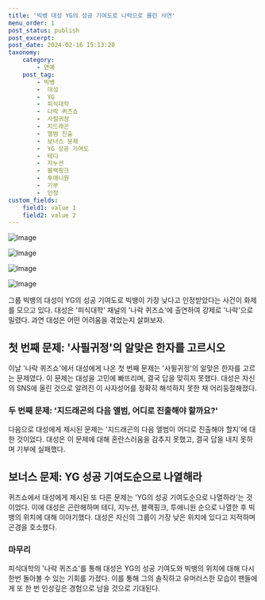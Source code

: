 ```yaml
---
title: '빅뱅 대성 YG의 성공 기여도로 나락으로 몰린 사연'
menu_order: 1
post_status: publish
post_excerpt: 
post_date: 2024-02-16 15:13:20
taxonomy:
    category:
        - 연예
    post_tag:
        - 빅뱅
        -  대성
        -  YG
        -  피식대학
        -  나락 퀴즈쇼
        -  사필귀정
        -  지드래곤
        -  앨범 진출
        -  보너스 문제
        -  YG 성공 기여도
        -  테디
        -  지누션
        -  블랙핑크
        -  투애니원
        -  기부
        -  인정
custom_fields:
    field1: value 1
    field2: value 2
---
```


![Image](https://ssl.pstatic.net/mimgnews/image/076/2024/02/10/2024021001000706100094411_20240210215702557.jpg?type=w540)

![Image](https://mimgnews.pstatic.net/image/076/2024/02/10/2024021001000706100094412_20240210215702560.jpg?type=w540)

![Image](https://ssl.pstatic.net/mimgnews/image/076/2024/02/10/2024021001000706100094413_20240210215702563.jpg?type=w540)

![Image](https://mimgnews.pstatic.net/image/076/2024/02/10/2024021001000706100094414_20240210215702565.jpg?type=w540)

그룹 빅뱅의 대성이 YG의 성공 기여도로 빅뱅이 가장 낮다고 인정받았다는 사건이 화제를 모으고 있다. 대성은 '피식대학' 채널의 '나락 퀴즈쇼'에 출연하여 강제로 '나락'으로 밀렸다. 과연 대성은 어떤 어려움을 겪었는지 살펴보자.
## 첫 번째 문제: '사필귀정'의 알맞은 한자를 고르시오
이날 '나락 퀴즈쇼'에서 대성에게 나온 첫 번째 문제는 '사필귀정'의 알맞은 한자를 고르는 문제였다. 이 문제는 대성을 고민에 빠뜨리며, 결국 답을 맞히지 못했다. 대성은 자신의 SNS에 올린 것으로 알려진 이 사자성어를 정확히 해석하지 못한 채 어리둥절해졌다.
### 두 번째 문제: '지드래곤의 다음 앨범, 어디로 진출해야 할까요?'
다음으로 대성에게 제시된 문제는 '지드래곤의 다음 앨범이 어디로 진출해야 할지'에 대한 것이었다. 대성은 이 문제에 대해 혼란스러움을 감추지 못했고, 결국 답을 내지 못하며 기부에 실패했다.
## 보너스 문제: YG 성공 기여도순으로 나열해라
퀴즈쇼에서 대성에게 제시된 또 다른 문제는 'YG의 성공 기여도순으로 나열하라'는 것이었다. 이에 대성은 곤란해하며 테디, 지누션, 블랙핑크, 투애니원 순으로 나열한 후 빅뱅의 위치에 대해 이야기했다. 대성은 자신의 그룹이 가장 낮은 위치에 있다고 지적하며 곤경을 호소했다.
### 마무리
피식대학의 '나락 퀴즈쇼'를 통해 대성은 YG의 성공 기여도와 빅뱅의 위치에 대해 다시 한번 돌아볼 수 있는 기회를 가졌다. 이를 통해 그의 솔직하고 유머러스한 모습이 팬들에게 또 한 번 인상깊은 경험으로 남을 것으로 기대된다.
